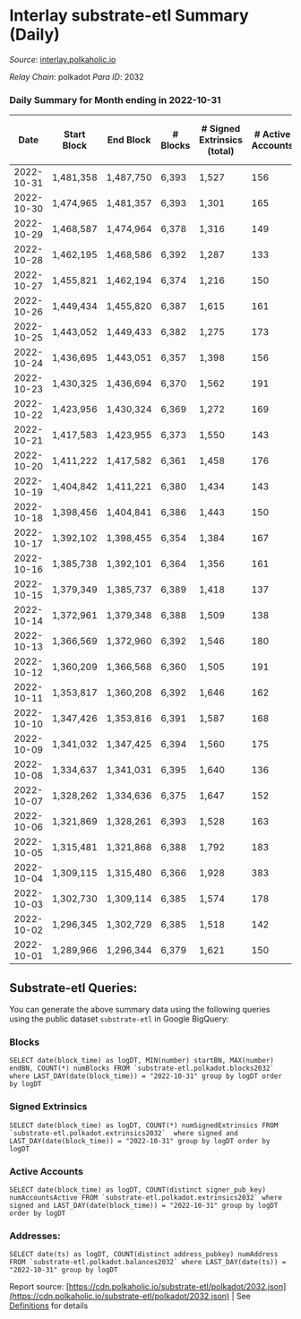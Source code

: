# Interlay substrate-etl Summary (Daily)

_Source_: [interlay.polkaholic.io](https://interlay.polkaholic.io)

*Relay Chain*: polkadot
*Para ID*: 2032



### Daily Summary for Month ending in 2022-10-31


| Date | Start Block | End Block | # Blocks | # Signed Extrinsics (total) | # Active Accounts | # Passive | # New | # Addresses with Balances | # Events | # Transfers | # XCM Transfers In | # XCM Transfers Out |
| ---- | ----------- | --------- | -------- | --------------------------- | ----------------- | --------- | ----- | ------------------------- | -------- | ----------- | ------------------ | ------------------- |
| 2022-10-31 | 1,481,358 | 1,487,750 | 6,393  | 1,527 | 156 |  |  | 10,162 | 58,999 | 6,617 ($32,707.87) | 33 ($19,435.62) | 37 ($6,261.91) |
| 2022-10-30 | 1,474,965 | 1,481,357 | 6,393  | 1,301 | 165 |  |  | 10,149 | 57,840 | 6,609 ($73,210.20) | 15 ($9,117.03) | 23 ($10,701.55) |
| 2022-10-29 | 1,468,587 | 1,474,964 | 6,378  | 1,316 | 149 |  |  |  | 57,811 | 6,565 ($30,780.18) | 19 ($2,300.29) | 17 ($1,272.60) |
| 2022-10-28 | 1,462,195 | 1,468,586 | 6,392  | 1,287 | 133 |  |  |  | 57,700 | 6,579 ($43,358.36) | 15 ($5,979.86) | 14 ($1,156.77) |
| 2022-10-27 | 1,455,821 | 1,462,194 | 6,374  | 1,216 | 150 |  |  | 10,136 | 56,595 | 6,581 ($33,889.85) | 16 ($4,725.05) | 20 ($5,796.12) |
| 2022-10-26 | 1,449,434 | 1,455,820 | 6,387  | 1,615 | 161 |  |  | 10,116 | 57,703 | 6,624 ($44,929.62) | 26 ($3,721.76) | 28 ($8,032.82) |
| 2022-10-25 | 1,443,052 | 1,449,433 | 6,382  | 1,275 | 173 |  |  | 10,086 | 56,479 | 6,614 ($51,555.21) | 27 ($3,254.57) | 30 ($21,788.84) |
| 2022-10-24 | 1,436,695 | 1,443,051 | 6,357  | 1,398 | 156 |  |  | 10,077 | 56,500 | 6,563 ($33,275.92) | 23 ($86,652.18) | 19 ($2,383.35) |
| 2022-10-23 | 1,430,325 | 1,436,694 | 6,370  | 1,562 | 191 |  |  |  | 57,361 | 6,619 ($104,929.32) | 17 ($5,599.28) | 14 ($818.93) |
| 2022-10-22 | 1,423,956 | 1,430,324 | 6,369  | 1,272 | 169 |  |  |  | 56,207 | 6,584 ($28,530.36) | 13 ($7,954.32) | 16 ($1,130.84) |
| 2022-10-21 | 1,417,583 | 1,423,955 | 6,373  | 1,550 | 143 |  |  |  | 57,210 | 6,574 ($73,745.58) | 20 ($2,137.12) | 18 ($1,626.83) |
| 2022-10-20 | 1,411,222 | 1,417,582 | 6,361  | 1,458 | 176 |  |  | 10,044 | 57,096 | 6,607 ($104,630.05) | 26 ($137,812.36) | 19 ($2,782.17) |
| 2022-10-19 | 1,404,842 | 1,411,221 | 6,380  | 1,434 | 143 |  |  | 10,030 | 56,811 | 6,586 ($58,019.78) | 14 ($19,665.70) | 13 ($970.66) |
| 2022-10-18 | 1,398,456 | 1,404,841 | 6,386  | 1,443 | 150 |  |  | 10,017 | 56,895 | 6,577 ($37,618.38) | 16 ($2,152.81) | 22 ($2,680.66) |
| 2022-10-17 | 1,392,102 | 1,398,455 | 6,354  | 1,384 | 167 |  |  | 10,011 | 56,615 | 6,565 ($42,635.17) | 21 ($6,191.10) | 19 ($5,596.26) |
| 2022-10-16 | 1,385,738 | 1,392,101 | 6,364  | 1,356 | 161 |  |  | 10,000 | 56,613 | 6,573 ($49,848.28) | 11 ($3,648.82) | 22 ($28,951.01) |
| 2022-10-15 | 1,379,349 | 1,385,737 | 6,389  | 1,418 | 137 |  |  | 9,989 | 56,687 | 6,561 ($29,021.04) | 21 ($319,822.72) | 24 ($2,107.89) |
| 2022-10-14 | 1,372,961 | 1,379,348 | 6,388  | 1,509 | 138 |  |  | 9,984 | 57,213 | 6,562 ($33,826.06) | 34 ($303,829.74) | 25 ($972.03) |
| 2022-10-13 | 1,366,569 | 1,372,960 | 6,392  | 1,546 | 180 |  |  | 9,975 | 57,709 | 6,655 ($57,670.41) | 30 ($69,431.72) | 23 ($2,766.31) |
| 2022-10-12 | 1,360,209 | 1,366,568 | 6,360  | 1,505 | 191 |  |  | 9,954 | 57,371 | 6,613 ($46,505.73) | 49 ($10,282.52) | 45 ($4,548.59) |
| 2022-10-11 | 1,353,817 | 1,360,208 | 6,392  | 1,646 | 162 |  |  |  | 58,047 | 6,659 ($44,573.92) | 39 ($4,688.21) | 32 ($44,098.80) |
| 2022-10-10 | 1,347,426 | 1,353,816 | 6,391  | 1,587 | 168 |  |  |  | 57,530 | 6,630 ($44,303.78) | 31 ($5,358.50) | 32 ($2,934.84) |
| 2022-10-09 | 1,341,032 | 1,347,425 | 6,394  | 1,560 | 175 |  |  |  | 57,601 | 6,621 ($55,716.70) | 42 ($4,798.76) | 29 ($3,765.38) |
| 2022-10-08 | 1,334,637 | 1,341,031 | 6,395  | 1,640 | 136 |  |  |  | 57,676 | 6,579 ($38,715.53) | 30 ($4,191.65) | 19 ($1,373.83) |
| 2022-10-07 | 1,328,262 | 1,334,636 | 6,375  | 1,647 | 152 |  |  |  | 57,602 | 6,566 ($43,227.59) | 19 ($2,713.49) | 19 ($5,476.41) |
| 2022-10-06 | 1,321,869 | 1,328,261 | 6,393  | 1,528 | 163 |  |  |  | 57,376 | 6,648 ($247,764.46) | 35 ($4,763.36) | 37 ($10,203.57) |
| 2022-10-05 | 1,315,481 | 1,321,868 | 6,388  | 1,792 | 183 |  |  |  | 58,471 | 6,667 ($250,207.63) | 48 ($16,913.16) | 45 ($5,144.86) |
| 2022-10-04 | 1,309,115 | 1,315,480 | 6,366  | 1,928 | 383 |  |  |  | 58,812 | 6,805 ($360,901.77) | 20 ($21,184.58) | 26 ($3,604.58) |
| 2022-10-03 | 1,302,730 | 1,309,114 | 6,385  | 1,574 | 178 |  |  |  | 57,706 | 6,681 ($69,872.97) | 36 ($3,621.76) | 40 ($3,655.91) |
| 2022-10-02 | 1,296,345 | 1,302,729 | 6,385  | 1,518 | 142 |  |  |  | 56,969 | 6,578 ($78,235.44) | 11 ($18,170.18) | 21 ($26,220.02) |
| 2022-10-01 | 1,289,966 | 1,296,344 | 6,379  | 1,621 | 150 |  |  |  | 57,292 | 6,570 ($51,744.37) | 14 ($9,055.53) | 8 ($1,466.74) |

## Substrate-etl Queries:
You can generate the above summary data using the following queries using the public dataset `substrate-etl` in Google BigQuery:


### Blocks
```
SELECT date(block_time) as logDT, MIN(number) startBN, MAX(number) endBN, COUNT(*) numBlocks FROM `substrate-etl.polkadot.blocks2032`  where LAST_DAY(date(block_time)) = "2022-10-31" group by logDT order by logDT
```


### Signed Extrinsics
```
SELECT date(block_time) as logDT, COUNT(*) numSignedExtrinsics FROM `substrate-etl.polkadot.extrinsics2032`  where signed and LAST_DAY(date(block_time)) = "2022-10-31" group by logDT order by logDT
```


### Active Accounts
```
SELECT date(block_time) as logDT, COUNT(distinct signer_pub_key) numAccountsActive FROM `substrate-etl.polkadot.extrinsics2032` where signed and LAST_DAY(date(block_time)) = "2022-10-31" group by logDT order by logDT
```


### Addresses:
```
SELECT date(ts) as logDT, COUNT(distinct address_pubkey) numAddress FROM `substrate-etl.polkadot.balances2032` where LAST_DAY(date(ts)) = "2022-10-31" group by logDT
```



Report source: [https://cdn.polkaholic.io/substrate-etl/polkadot/2032.json](https://cdn.polkaholic.io/substrate-etl/polkadot/2032.json) | See [Definitions](/DEFINITIONS.md) for details
